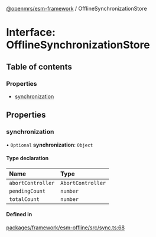 [@openmrs/esm-framework](../API.md) / OfflineSynchronizationStore

# Interface: OfflineSynchronizationStore

## Table of contents

### Properties

- [synchronization](OfflineSynchronizationStore.md#synchronization)

## Properties

### synchronization

• `Optional` **synchronization**: `Object`

#### Type declaration

| Name | Type |
| :------ | :------ |
| `abortController` | `AbortController` |
| `pendingCount` | `number` |
| `totalCount` | `number` |

#### Defined in

[packages/framework/esm-offline/src/sync.ts:68](https://github.com/openmrs/openmrs-esm-core/blob/master/packages/framework/esm-offline/src/sync.ts#L68)
